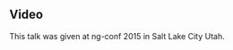 <!--
{
"name" : "prototyping-with-angular",
"version" : "0.1",
"title" : "Prototyping with Angular? YES",
"description" : "TBD",
"homepage" : "https://www.youtube.com/embed/ufZpHuiyepg",
"canonicalSource" : "https://www.youtube.com/embed/ufZpHuiyepg",
"freshnessDate" : 2015-03-05,
"license" : "All Rights Reserved"
}
-->

<!-- @section -->

## Video

This talk was given at ng-conf 2015 in Salt Lake City Utah.

<!-- @asset, "contentType": "outlearn/video", "provider": "youtube", "url": "https://www.youtube.com/embed/ufZpHuiyepg" -->
